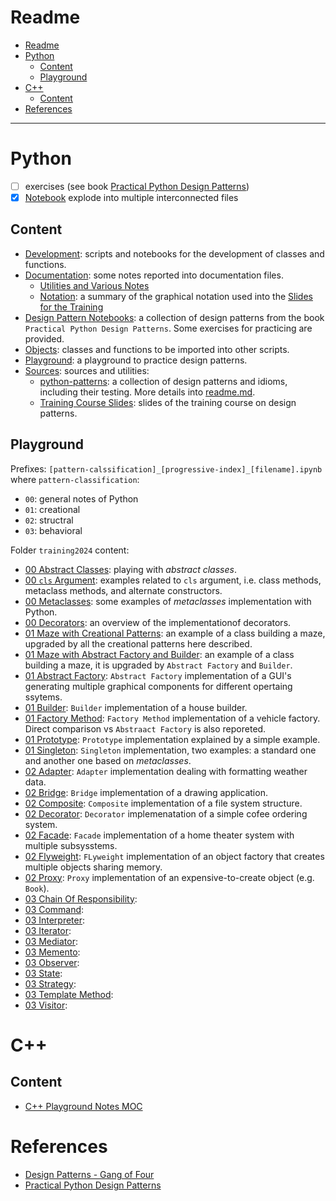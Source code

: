 # Readme

- [Readme](#readme)
- [Python](#python)
  - [Content](#content)
  - [Playground](#playground)
- [C++](#c)
  - [Content](#content-1)
- [References](#references)

---

# Python

- [ ] exercises (see book [Practical Python Design Patterns](./src/lnk/[book]%20Practical%20Python%20Design%20Patterns_%20Pythonic%20Solutions%20to%20Common%20Problems.pdf%20-%20Shortcut.lnk))
- [x] [Notebook](./ntb/practicalPythonDesignPatterns.ipynb)  explode into multiple interconnected files

## Content

- [Development](./dev/): scripts and notebooks for the development of classes and functions.
- [Documentation](./doc/): some notes reported into documentation files.
  - [Utilities and Various Notes](./doc/doc_utilities_and_various_notes.md)
  - [Notation](./doc/doc_notation.excalidraw): a summary of the graphical notation used into the [Slides for the Training](./src/slides/)
- [Design Pattern Notebooks](./doc/ntb/): a collection of design patterns from the book `Practical Python Design Patterns`. Some exercises for practicing are provided.
- [Objects](./obj/): classes and functions to be imported into other scripts.
- [Playground](./plg/): a playground to practice design patterns.
- [Sources](./src/): sources and utilities:
  - [python-patterns](./src/python-patterns/): a collection of design patterns and idioms, including their testing. More details into [readme.md](./src/python-patterns/README.md).
  - [Training Course Slides](./plg/training2024/slides/): slides of the training course on design patterns.

## Playground

Prefixes: `[pattern-calssification]_[progressive-index]_[filename].ipynb` where `pattern-classification`:

- `00`: general notes of Python
- `01`: creational
- `02`: structral
- `03`: behavioral

Folder `training2024` content:

- [00 Abstract Classes](./plg/training2024/00_01_abstract_classes.ipynb): playing with *abstract classes*.
- [00 `cls` Argument](./plg/training2024/00_02_cls.ipynb): examples related to `cls` argument, i.e. class methods, metaclass methods, and alternate constructors.
- [00 Metaclasses](./plg/training2024/00_03_metaclasses.ipynb): some examples of *metaclasses* implementation with Python.
- [00 Decorators](./plg/training2024/00_04_decorators.ipynb): an overview of the implementationof decorators.
- [01 Maze with Creational Patterns](./plg/training2024/01_00_maze_creational_example.ipynb): an example of a class building a maze, upgraded by all the creational patterns here described.
- [01 Maze with Abstract Factory and Builder](./plg/training2024/01_00_maze_abstract_factory_builder.ipynb): an example of a class building a maze, it is upgraded by `Abstract Factory` and `Builder`.
- [01 Abstract Factory](./plg/training2024/01_02_abstract_factory.ipynb): `Abstract Factory` implementation of a GUI's generating multiple graphical components for different opertaing ssytems.
- [01 Builder](./plg/training2024/01_03_builder.ipynb): `Builder` implementation of a house builder.
- [01 Factory Method](./plg/training2024/01_04_factory_method.ipynb): `Factory Method` implementation of a vehicle factory. Direct comparison vs `Abstraact Factory` is also reporeted.
- [01 Prototype](./plg/training2024/01_05_prototype.ipynb): `Prototype` implementation explained by a simple example.
- [01 Singleton](./plg/training2024/01_06_singleton.ipynb): `Singleton` implementation, two examples: a standard one and another one based on *metaclasses*.
- [02 Adapter](./plg/training2024/02_01_adapter.ipynb): `Adapter` implementation dealing with formatting weather data.
- [02 Bridge](./plg/training2024/02_02_bridge.ipynb): `Bridge` implementation of a drawing application.
- [02 Composite](./plg/training2024/02_03_composite.ipynb): `Composite` implementation of a file system structure.
- [02 Decorator](./plg/training2024/02_04_decorator.ipynb): `Decorator` implemenatation of a simple cofee ordering system.
- [02 Facade](./plg/training2024/02_05_facade.ipynb): `Facade` implementation of a home theater system with multiple subsysstems.
- [02 Flyweight](./plg/training2024/02_06_flyweight.ipynb): `FLyweight` implementation of an object factory that creates multiple objects sharing memory.
- [02 Proxy](./plg/training2024/02_07_proxy.ipynb): `Proxy` implementation of an expensive-to-create object (e.g. `Book`).
- [03 Chain Of Responsibility](./plg/training2024/03_01_chain_of_responsibility.ipynb):
- [03 Command](./plg/training2024/03_02_command.ipynb):
- [03 Interpreter](./plg/training2024/03_03_interpreter.ipynb):
- [03 Iterator](./plg/training2024/03_04_iterator.ipynb):
- [03 Mediator](./plg/training2024/03_05_mediator.ipynb):
- [03 Memento](./plg/training2024/03_06_memento.ipynb):
- [03 Observer](./plg/training2024/03_07_observer.ipynb):
- [03 State](./plg/training2024/03_08_state.ipynb):
- [03 Strategy](./plg/training2024/03_09_strategy.ipynb):
- [03 Template Method](./plg/training2024/03_10_template_method.ipynb):
- [03 Visitor](./plg/training2024/03_11_visitor.ipynb):

# C++

## Content

- [C++ Playground Notes MOC](./plg/cpp/n_cpp_00_MOC.md)


# References

- [Design Patterns - Gang of Four](./lnk/src/[book]%20Design%20Patterns_%20Elements%20of%20Reusable%20Object-Oriented%20Software.pdf%20-%20Shortcut.lnk)
- [Practical Python Design Patterns](./src/lnk/[book]%20Practical%20Python%20Design%20Patterns_%20Pythonic%20Solutions%20to%20Common%20Problems.pdf%20-%20Shortcut.lnk)
